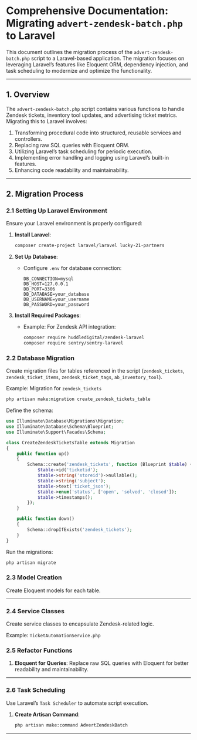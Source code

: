 # Comprehensive Documentation: Migrating `advert-zendesk-batch.php` to Laravel

This document outlines the migration process of the `advert-zendesk-batch.php` script to a Laravel-based application. The migration focuses on leveraging Laravel’s features like Eloquent ORM, dependency injection, and task scheduling to modernize and optimize the functionality.

---

## **1. Overview**
The `advert-zendesk-batch.php` script contains various functions to handle Zendesk tickets, inventory tool updates, and advertising ticket metrics. Migrating this to Laravel involves:

1. Transforming procedural code into structured, reusable services and controllers.
2. Replacing raw SQL queries with Eloquent ORM.
3. Utilizing Laravel’s task scheduling for periodic execution.
4. Implementing error handling and logging using Laravel’s built-in features.
5. Enhancing code readability and maintainability.

---

## **2. Migration Process**

### **2.1 Setting Up Laravel Environment**
Ensure your Laravel environment is properly configured:

1. **Install Laravel**:
   ```bash
   composer create-project laravel/laravel lucky-21-partners
   ```

2. **Set Up Database**:
   - Configure `.env` for database connection:
     ```env
     DB_CONNECTION=mysql
     DB_HOST=127.0.0.1
     DB_PORT=3306
     DB_DATABASE=your_database
     DB_USERNAME=your_username
     DB_PASSWORD=your_password
     ```

3. **Install Required Packages**:
   - Example: For Zendesk API integration:
     ```bash
     composer require huddledigital/zendesk-laravel
     composer require sentry/sentry-laravel
     ```

### **2.2 Database Migration**

Create migration files for tables referenced in the script (`zendesk_tickets`, `zendesk_ticket_items`, `zendesk_ticket_tags`, `ab_inventory_tool`).

Example: Migration for `zendesk_tickets`
```php
php artisan make:migration create_zendesk_tickets_table
```

Define the schema:
```php
use Illuminate\Database\Migrations\Migration;
use Illuminate\Database\Schema\Blueprint;
use Illuminate\Support\Facades\Schema;

class CreateZendeskTicketsTable extends Migration
{
    public function up()
    {
        Schema::create('zendesk_tickets', function (Blueprint $table) {
            $table->id('ticketid');
            $table->string('storeid')->nullable();
            $table->string('subject');
            $table->text('ticket_json');
            $table->enum('status', ['open', 'solved', 'closed']);
            $table->timestamps();
        });
    }

    public function down()
    {
        Schema::dropIfExists('zendesk_tickets');
    }
}
```

Run the migrations:
```bash
php artisan migrate
```

### **2.3 Model Creation**

Create Eloquent models for each table.

---

### **2.4 Service Classes**

Create service classes to encapsulate Zendesk-related logic.

Example: `TicketAutomationService.php`

### **2.5 Refactor Functions**

1. **Eloquent for Queries**:
   Replace raw SQL queries with Eloquent for better readability and maintainability.

---

### **2.6 Task Scheduling**

Use Laravel’s `Task Scheduler` to automate script execution.

1. **Create Artisan Command**:
   ```bash
   php artisan make:command AdvertZendeskBatch
   ```
---
